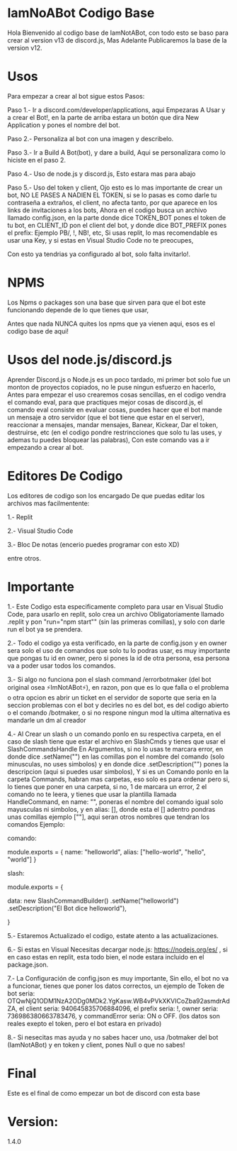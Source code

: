 # IamNoABot Codigo Base

Hola Bienvenido al codigo base de IamNotABot, con todo esto se baso para crear al version v13 de discord.js, Mas Adelante Publicaremos la base de la version v12.

# Usos

Para empezar a crear al bot sigue estos Pasos:

Paso 1.- Ir a discord.com/developer/applications, aqui Empezaras A Usar y a crear el Bot!, en la parte de arriba estara un botón que dira New Application y pones el nombre del bot.

Paso 2.- Personaliza al bot con una imagen y describelo.

Paso 3.- Ir a Build A Bot(bot), y dare a build, Aqui se personalizara como lo hiciste en el paso 2.

Paso 4.- Uso de node.js y discord.js, Esto estara mas para abajo

Paso 5.- Uso del token y client, Ojo esto es lo mas importante de crear un bot, NO LE PASES A NADIEN EL TOKEN, si se lo pasas es como darle tu contraseña a extraños, el client, no afecta tanto, por que aparece en los links de invitaciones a los bots, Ahora en el codigo busca un archivo llamado config.json, en la parte donde dice TOKEN_BOT pones el token de tu bot, en CLIENT_ID pon el client del bot, y donde dice BOT_PREFIX pones el prefix: Ejemplo PB/, !, NB!, etc, Si usas replit, lo mas recomendable es usar una Key, y si estas en Visual Studio Code no te preocupes,

Con esto ya tendrias ya configurado al bot, solo falta invitarlo!.

# NPMS

Los Npms o packages son una base que sirven para que el bot este funcionando depende de lo que tienes que usar,

Antes que nada NUNCA quites los npms que ya vienen aqui, esos es el codigo base de aqui!

# Usos del node.js/discord.js

Aprender Discord.js o Node.js es un poco tardado, mi primer bot solo fue un monton de proyectos copiados, no le puse ningun esfuerzo en hacerlo, Antes para empezar el uso crearemos cosas sencillas, en el codigo vendra el comando eval, para que practiques mejor cosas de discord.js, el comando eval consiste en evaluar cosas, puedes hacer que el bot mande un mensaje a otro servidor (que el bot tiene que estar en el server), reaccionar a mensajes, mandar mensajes, Banear, Kickear, Dar el token, destruirse, etc (en el codigo pondre restrincciones que solo tu las uses, y ademas tu puedes bloquear las palabras), Con este comando vas a ir empezando a crear al bot.

# Editores De Codigo

Los editores de codigo son los encargado De que puedas editar los archivos mas facilmentente:

1.- Replit

2.- Visual Studio Code

3.- Bloc De notas (encerio puedes programar con esto XD)

entre otros.

# Importante

1.- Este Codigo esta especificamente completo para usar en Visual Studio Code, para usarlo en replit, solo crea un archivo Obligatoriamente llamado .replit y pon "run="npm start"" (sin las primeras comillas), y solo con darle run el bot ya se prendera.

2.- Todo el codigo ya esta verificado, en la parte de config.json y en owner sera solo el uso de comandos que solo tu lo podras usar, es muy importante que pongas tu id en owner, pero si pones la id de otra persona, esa persona va a poder usar todos los comandos.

3.- Si algo no funciona pon el slash command /errorbotmaker (del bot original osea ⚡ImNotABot⚡), en razon, pon que es lo que falla o el problema o otra opcion es abrir un ticket en el servidor de soporte que seria en la seccion problemas con el bot y decirles no es del bot, es del codigo abierto o el comando /botmaker, o si no respone ningun mod la ultima alternativa es mandarle un dm al creador

4.- Al Crear un slash o un comando ponlo en su respectiva carpeta, en el caso de slash tiene que estar el archivo en SlashCmds y tienes que usar el SlashCommandsHandle En Argumentos, si no lo usas te marcara error, en donde dice .setName("") en las comillas pon el nombre del comando (solo minusculas, no uses simbolos) y en donde dice .setDescription("")
pones la descripcion (aqui si puedes usar simbolos), Y si es un Comando ponlo en la carpeta Commands, habran mas carpetas, eso solo es para ordenar pero si, lo tienes que poner en una carpeta, si no, 1 de marcara un error, 2 el comando no te leera, y tienes que usar la plantilla llamada HandleCommand, en name: "", poneras el nombre del comando igual solo mayusculas ni simbolos, y en alias: [], donde esta el [] adentro pondras unas comillas ejemplo [""], aqui seran otros nombres que tendran los comandos Ejemplo:


comando: 

module.exports = {
    name: "helloworld",
    alias: ["hello-world", "hello", "world"]
}

slash:

module.exports = {

  data: new SlashCommandBuilder()
  .setName("helloworld")
  .setDescription("El Bot dice helloworld"),

}

5.- Estaremos Actualizado el codigo, estate atento a las actualizaciones.

6.- Si estas en Visual Necesitas decargar node.js: https://nodejs.org/es/ , si en caso estas en replit, esta todo bien, el node estara incluido en el package.json.

7.- La Configuración de config.json es muy importante, Sin ello, el bot no va a funcionar, tienes que poner los datos correctos, un ejemplo de Token de bot seria: OTQwNjQ1ODM1NzA2ODg0MDk2.YgKasw.WB4vPVkXKVICoZba92asmdrAdZA, el client seria: 940645835706884096, el prefix seria: !, owner seria: 736986380663783476, y commandError seria: ON o OFF. (los datos son reales exepto el token, pero el bot estara en privado)

8.- Si nesecitas mas ayuda y no sabes hacer uno, usa /botmaker del bot (IamNotABot) y en token y client, pones Null o que no sabes!

# Final

Este es el final de como empezar un bot de discord con esta base


# Version:

1.4.0